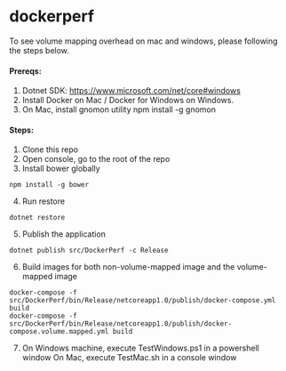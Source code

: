 # dockerperf

To see volume mapping overhead on mac and windows, please following the steps below.

#### Prereqs:
1. Dotnet SDK: https://www.microsoft.com/net/core#windows
2. Install Docker on Mac / Docker for Windows on Windows.
3. On Mac, install gnomon utility
   npm install -g gnomon

#### Steps:

1. Clone this repo
2. Open console, go to the root of the repo
3. Install bower globally

  ```
  npm install -g bower
  ```
4. Run restore

  ```
  dotnet restore
  ```
5. Publish the application

  ```
  dotnet publish src/DockerPerf -c Release
  ```
6. Build images for both non-volume-mapped image and the volume-mapped image

  ```
  docker-compose -f src/DockerPerf/bin/Release/netcoreapp1.0/publish/docker-compose.yml build
  docker-compose -f src/DockerPerf/bin/Release/netcoreapp1.0/publish/docker-compose.volume.mapped.yml build
  ```

7. On Windows machine, execute TestWindows.ps1 in a powershell window
  On Mac, execute TestMac.sh in a console window

